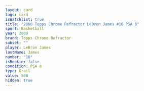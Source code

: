 ```yaml
---
layout: card
tags: card
isWatchlist: true
title: "2008 Topps Chrome Refractor LeBron James #16 PSA 8"
sport: Basketball
year: 2009
brand: Topps Chrome Refractor
subset: ""
player: LeBron James
lastName: James
number: "16"
isRookie: false
condition: PSA 8
type: Grail
value: 500
hidden: true
---
```

